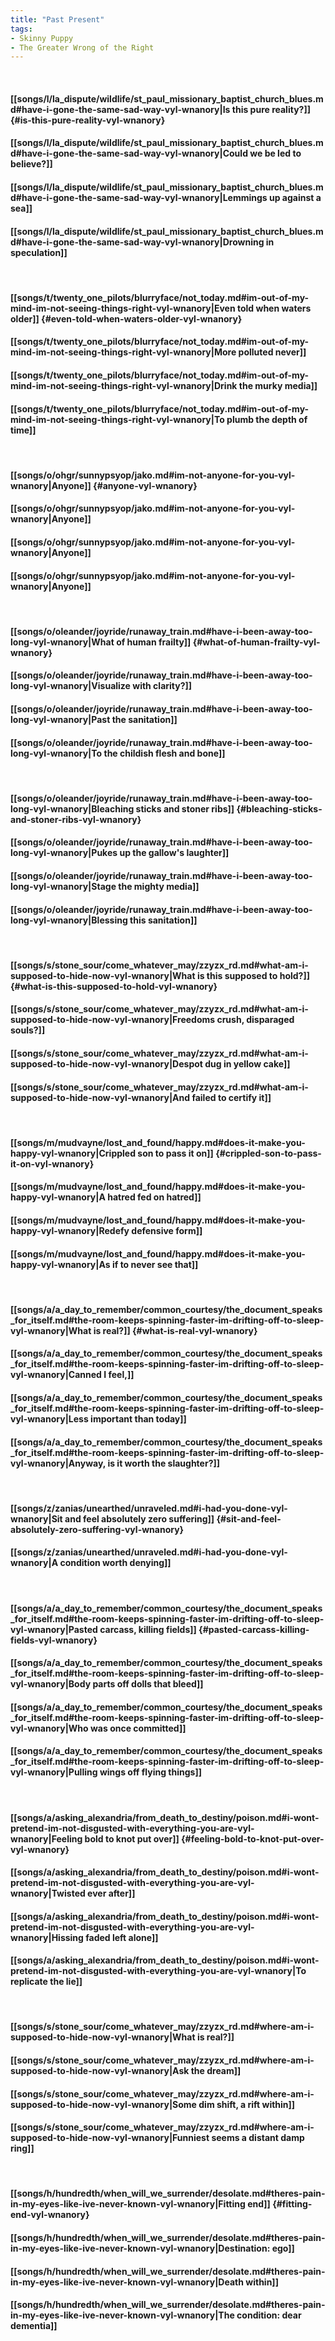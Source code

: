 ```yaml
---
title: "Past Present"
tags:
- Skinny Puppy
- The Greater Wrong of the Right
---
```

&nbsp;
#### [[songs/l/la_dispute/wildlife/st_paul_missionary_baptist_church_blues.md#have-i-gone-the-same-sad-way-vyl-wnanory|Is this pure reality?]] {#is-this-pure-reality-vyl-wnanory}
#### [[songs/l/la_dispute/wildlife/st_paul_missionary_baptist_church_blues.md#have-i-gone-the-same-sad-way-vyl-wnanory|Could we be led to believe?]]
#### [[songs/l/la_dispute/wildlife/st_paul_missionary_baptist_church_blues.md#have-i-gone-the-same-sad-way-vyl-wnanory|Lemmings up against a sea]]
#### [[songs/l/la_dispute/wildlife/st_paul_missionary_baptist_church_blues.md#have-i-gone-the-same-sad-way-vyl-wnanory|Drowning in speculation]]
&nbsp;
#### [[songs/t/twenty_one_pilots/blurryface/not_today.md#im-out-of-my-mind-im-not-seeing-things-right-vyl-wnanory|Even told when waters older]] {#even-told-when-waters-older-vyl-wnanory}
#### [[songs/t/twenty_one_pilots/blurryface/not_today.md#im-out-of-my-mind-im-not-seeing-things-right-vyl-wnanory|More polluted never]]
#### [[songs/t/twenty_one_pilots/blurryface/not_today.md#im-out-of-my-mind-im-not-seeing-things-right-vyl-wnanory|Drink the murky media]]
#### [[songs/t/twenty_one_pilots/blurryface/not_today.md#im-out-of-my-mind-im-not-seeing-things-right-vyl-wnanory|To plumb the depth of time]]
&nbsp;
#### [[songs/o/ohgr/sunnypsyop/jako.md#im-not-anyone-for-you-vyl-wnanory|Anyone]] {#anyone-vyl-wnanory}
#### [[songs/o/ohgr/sunnypsyop/jako.md#im-not-anyone-for-you-vyl-wnanory|Anyone]]
#### [[songs/o/ohgr/sunnypsyop/jako.md#im-not-anyone-for-you-vyl-wnanory|Anyone]]
#### [[songs/o/ohgr/sunnypsyop/jako.md#im-not-anyone-for-you-vyl-wnanory|Anyone]]
&nbsp;
#### [[songs/o/oleander/joyride/runaway_train.md#have-i-been-away-too-long-vyl-wnanory|What of human frailty]] {#what-of-human-frailty-vyl-wnanory}
#### [[songs/o/oleander/joyride/runaway_train.md#have-i-been-away-too-long-vyl-wnanory|Visualize with clarity?]]
#### [[songs/o/oleander/joyride/runaway_train.md#have-i-been-away-too-long-vyl-wnanory|Past the sanitation]]
#### [[songs/o/oleander/joyride/runaway_train.md#have-i-been-away-too-long-vyl-wnanory|To the childish flesh and bone]]
&nbsp;
#### [[songs/o/oleander/joyride/runaway_train.md#have-i-been-away-too-long-vyl-wnanory|Bleaching sticks and stoner ribs]] {#bleaching-sticks-and-stoner-ribs-vyl-wnanory}
#### [[songs/o/oleander/joyride/runaway_train.md#have-i-been-away-too-long-vyl-wnanory|Pukes up the gallow's laughter]]
#### [[songs/o/oleander/joyride/runaway_train.md#have-i-been-away-too-long-vyl-wnanory|Stage the mighty media]]
#### [[songs/o/oleander/joyride/runaway_train.md#have-i-been-away-too-long-vyl-wnanory|Blessing this sanitation]]
&nbsp;
#### [[songs/s/stone_sour/come_whatever_may/zzyzx_rd.md#what-am-i-supposed-to-hide-now-vyl-wnanory|What is this supposed to hold?]] {#what-is-this-supposed-to-hold-vyl-wnanory}
#### [[songs/s/stone_sour/come_whatever_may/zzyzx_rd.md#what-am-i-supposed-to-hide-now-vyl-wnanory|Freedoms crush, disparaged souls?]]
#### [[songs/s/stone_sour/come_whatever_may/zzyzx_rd.md#what-am-i-supposed-to-hide-now-vyl-wnanory|Despot dug in yellow cake]]
#### [[songs/s/stone_sour/come_whatever_may/zzyzx_rd.md#what-am-i-supposed-to-hide-now-vyl-wnanory|And failed to certify it]]
&nbsp;
#### [[songs/m/mudvayne/lost_and_found/happy.md#does-it-make-you-happy-vyl-wnanory|Crippled son to pass it on]] {#crippled-son-to-pass-it-on-vyl-wnanory}
#### [[songs/m/mudvayne/lost_and_found/happy.md#does-it-make-you-happy-vyl-wnanory|A hatred fed on hatred]]
#### [[songs/m/mudvayne/lost_and_found/happy.md#does-it-make-you-happy-vyl-wnanory|Redefy defensive form]]
#### [[songs/m/mudvayne/lost_and_found/happy.md#does-it-make-you-happy-vyl-wnanory|As if to never see that]]
&nbsp;
#### [[songs/a/a_day_to_remember/common_courtesy/the_document_speaks_for_itself.md#the-room-keeps-spinning-faster-im-drifting-off-to-sleep-vyl-wnanory|What is real?]] {#what-is-real-vyl-wnanory}
#### [[songs/a/a_day_to_remember/common_courtesy/the_document_speaks_for_itself.md#the-room-keeps-spinning-faster-im-drifting-off-to-sleep-vyl-wnanory|Canned I feel,]]
#### [[songs/a/a_day_to_remember/common_courtesy/the_document_speaks_for_itself.md#the-room-keeps-spinning-faster-im-drifting-off-to-sleep-vyl-wnanory|Less important than today]]
#### [[songs/a/a_day_to_remember/common_courtesy/the_document_speaks_for_itself.md#the-room-keeps-spinning-faster-im-drifting-off-to-sleep-vyl-wnanory|Anyway, is it worth the slaughter?]]
&nbsp;
#### [[songs/z/zanias/unearthed/unraveled.md#i-had-you-done-vyl-wnanory|Sit and feel absolutely zero suffering]] {#sit-and-feel-absolutely-zero-suffering-vyl-wnanory}
#### [[songs/z/zanias/unearthed/unraveled.md#i-had-you-done-vyl-wnanory|A condition worth denying]]
&nbsp;
#### [[songs/a/a_day_to_remember/common_courtesy/the_document_speaks_for_itself.md#the-room-keeps-spinning-faster-im-drifting-off-to-sleep-vyl-wnanory|Pasted carcass, killing fields]] {#pasted-carcass-killing-fields-vyl-wnanory}
#### [[songs/a/a_day_to_remember/common_courtesy/the_document_speaks_for_itself.md#the-room-keeps-spinning-faster-im-drifting-off-to-sleep-vyl-wnanory|Body parts off dolls that bleed]]
#### [[songs/a/a_day_to_remember/common_courtesy/the_document_speaks_for_itself.md#the-room-keeps-spinning-faster-im-drifting-off-to-sleep-vyl-wnanory|Who was once committed]]
#### [[songs/a/a_day_to_remember/common_courtesy/the_document_speaks_for_itself.md#the-room-keeps-spinning-faster-im-drifting-off-to-sleep-vyl-wnanory|Pulling wings off flying things]]
&nbsp;
#### [[songs/a/asking_alexandria/from_death_to_destiny/poison.md#i-wont-pretend-im-not-disgusted-with-everything-you-are-vyl-wnanory|Feeling bold to knot put over]] {#feeling-bold-to-knot-put-over-vyl-wnanory}
#### [[songs/a/asking_alexandria/from_death_to_destiny/poison.md#i-wont-pretend-im-not-disgusted-with-everything-you-are-vyl-wnanory|Twisted ever after]]
#### [[songs/a/asking_alexandria/from_death_to_destiny/poison.md#i-wont-pretend-im-not-disgusted-with-everything-you-are-vyl-wnanory|Hissing faded left alone]]
#### [[songs/a/asking_alexandria/from_death_to_destiny/poison.md#i-wont-pretend-im-not-disgusted-with-everything-you-are-vyl-wnanory|To replicate the lie]]
&nbsp;
#### [[songs/s/stone_sour/come_whatever_may/zzyzx_rd.md#where-am-i-supposed-to-hide-now-vyl-wnanory|What is real?]]
#### [[songs/s/stone_sour/come_whatever_may/zzyzx_rd.md#where-am-i-supposed-to-hide-now-vyl-wnanory|Ask the dream]]
#### [[songs/s/stone_sour/come_whatever_may/zzyzx_rd.md#where-am-i-supposed-to-hide-now-vyl-wnanory|Some dim shift, a rift within]]
#### [[songs/s/stone_sour/come_whatever_may/zzyzx_rd.md#where-am-i-supposed-to-hide-now-vyl-wnanory|Funniest seems a distant damp ring]]
&nbsp;
#### [[songs/h/hundredth/when_will_we_surrender/desolate.md#theres-pain-in-my-eyes-like-ive-never-known-vyl-wnanory|Fitting end]] {#fitting-end-vyl-wnanory}
#### [[songs/h/hundredth/when_will_we_surrender/desolate.md#theres-pain-in-my-eyes-like-ive-never-known-vyl-wnanory|Destination: ego]]
#### [[songs/h/hundredth/when_will_we_surrender/desolate.md#theres-pain-in-my-eyes-like-ive-never-known-vyl-wnanory|Death within]]
#### [[songs/h/hundredth/when_will_we_surrender/desolate.md#theres-pain-in-my-eyes-like-ive-never-known-vyl-wnanory|The condition: dear dementia]]
